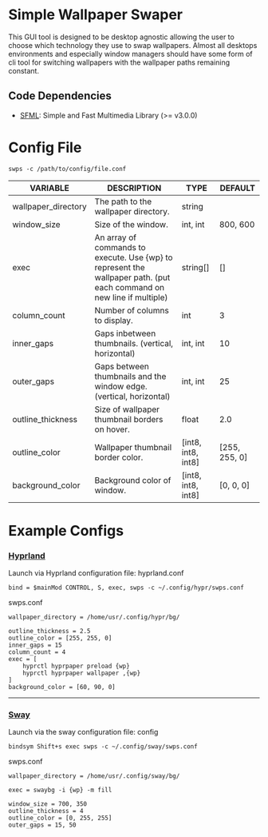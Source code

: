 # Simple Wallpaper Swaper
This GUI tool is designed to be desktop agnostic allowing the user to choose which technology they use to swap wallpapers. Almost all desktops environments and especially window managers should have some form of cli tool for switching wallpapers with the wallpaper paths remaining constant.
## Code Dependencies
- [SFML](https://www.sfml-dev.org/): Simple and Fast Multimedia Library (>= v3.0.0)

# Config File
```
swps -c /path/to/config/file.conf
```
| VARIABLE    | DESCRIPTION | TYPE | DEFAULT |
|---------|-------------|------|---------|
| wallpaper_directory | The path to the wallpaper directory. | string | |
| window_size | Size of the window. | int, int | 800, 600 |
| exec | An array of commands to execute. Use {wp} to represent the wallpaper path. (put each command on new line if multiple) | string[] | [] |
| column_count | Number of columns to display. | int | 3 |
| inner_gaps | Gaps inbetween thumbnails. (vertical, horizontal) | int, int | 10 |
| outer_gaps | Gaps between thumbnails and the window edge. (vertical, horizontal) | int, int | 25 |
| outline_thickness | Size of wallpaper thumbnail borders on hover. | float | 2.0 |
| outline_color | Wallpaper thumbnail border color. | [int8, int8, int8] | [255, 255, 0] |
| background_color | Background color of window. | [int8, int8, int8] | [0, 0, 0] |

# Example Configs
### [Hyprland](https://hyprland.org/)
Launch via Hyprland configuration file: hyprland.conf
```
bind = $mainMod CONTROL, S, exec, swps -c ~/.config/hypr/swps.conf
```
swps.conf
```
wallpaper_directory = /home/usr/.config/hypr/bg/

outline_thickness = 2.5
outline_color = [255, 255, 0]
inner_gaps = 15
column_count = 4
exec = [
    hyprctl hyprpaper preload {wp}
    hyprctl hyprpaper wallpaper ,{wp}
]
background_color = [60, 90, 0]
```
------
### [Sway](https://swaywm.org/)
Launch via the sway configuration file: config
```
bindsym Shift+s exec swps -c ~/.config/sway/swps.conf
```
swps.conf
```
wallpaper_directory = /home/usr/.config/sway/bg/

exec = swaybg -i {wp} -m fill

window_size = 700, 350
outline_thickness = 4
outline_color = [0, 255, 255]
outer_gaps = 15, 50
```

